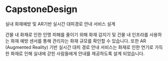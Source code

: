 # CapstoneDesign
실내 화재예방 및 AR기반 실시간 대피경로 안내 서비스 설계

건물 내 화재로 인한 인명 피해를 줄이기 위해 화재 감지기 및 건물 내 인프라를 사용하는 화재 예방 센서를 통해 관리자는 화재 규모를 확인할 수 있습니다.
또한 AR (Augmented Reality) 기반 실시간 대피 경로 안내 서비스는 화재로 인한 연기로 가득한 화재로 인해 실내에 갇힌 사람들에게 안내를 제공하도록 설계
되었습니다.
